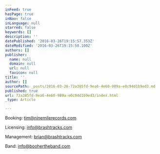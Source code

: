 ```yaml
---
inFeed: true
hasPage: true
inNav: false
inLanguage: null
starred: false
keywords: []
description: ''
datePublished: '2016-03-26T19:15:57.353Z'
dateModified: '2016-03-26T19:15:50.100Z'
authors: []
publisher:
  name: null
  domain: null
  url: null
  favicon: null
title: ''
author: []
sourcePath: _posts/2016-03-26-72a385fd-9ea6-4e60-989a-e0c94d1b9ed3.md
published: true
url: 72a385fd-9ea6-4e60-989a-e0c94d1b9ed3/index.html
_type: Article

---
```

Booking: tim@ninemilerecords.com

Licensing: info@brashtracks.com

Management: brian@brashtracks.com

Band: info@boohertheband.com